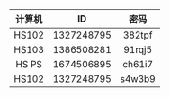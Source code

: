 | 计算机 |     ID     |  密码  |
| :----: | :--------: | :----: |
| HS102  | 1327248795 | 382tpf |
| HS103  | 1386508281 | 91rqj5 |
| HS PS  | 1674506895 | ch61i7 |
| HS102  | 1327248795 | s4w3b9 |

